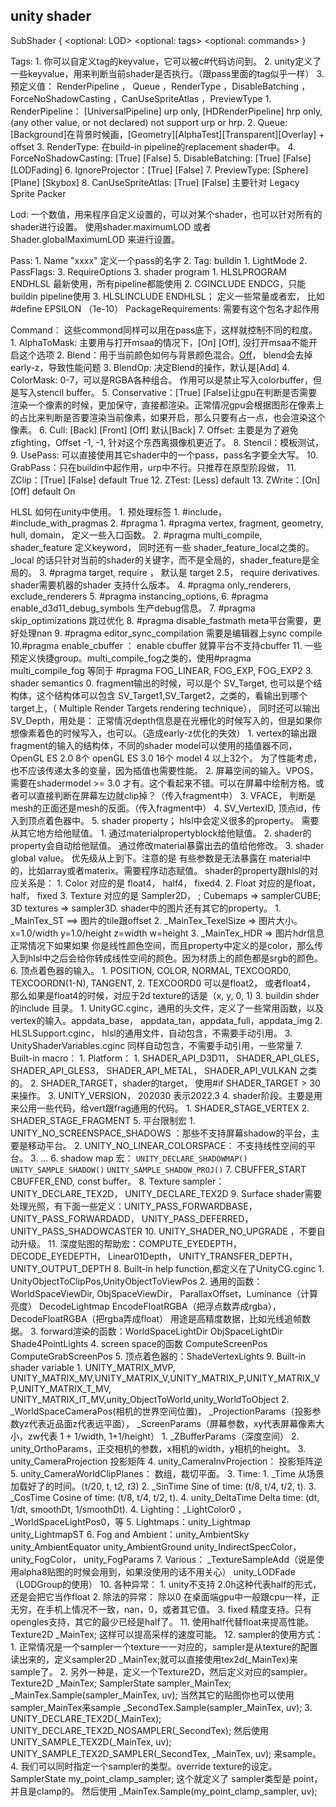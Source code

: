 ## unity shader

SubShader
{
    <optional: LOD>
    <optional: tags>
    <optional: commands>
    <One or more Pass definitions>
}

Tags: 
    1. 你可以自定义tag的keyvalue，它可以被c#代码访问到。
    2. unity定义了一些keyvalue，用来判断当前shader是否执行。（跟pass里面的tag似乎一样）
    3. 预定义值： RenderPipeline ， Queue ，RenderType ，DisableBatching ，ForceNoShadowCasting ，CanUseSpriteAtlas ，PreviewType 
        1. RenderPipeline： [UniversalPipeline] urp only, [HDRenderPipeline] hrp only, (any other value, or not declared) not support urp or hrp.
        2. Queue: [Background]在背景时候画，[Geometry][AlphaTest][Transparent][Overlay] + offset
        3. RenderType: 在build-in pipeline的replacement shader中。
        4. ForceNoShadowCasting: [True]  [False]
        5. DisableBatching: [True] [False] [LODFading]
        6. IgnoreProjector：[True] [False]
        7. PreviewType: [Sphere] [Plane] [Skybox]
        8. CanUseSpriteAtlas: [True] [False] 主要针对 Legacy Sprite Packer

Lod: 一个数值，用来程序自定义设置的，可以对某个shader，也可以针对所有的shader进行设置。
    使用shader.maximumLOD 或者  Shader.globalMaximumLOD 来进行设置。

Pass: 
    1. Name "xxxx" 定义一个pass的名字
    2. Tag:
        buildin
            1. LightMode 
            2. PassFlags:
            3. RequireOptions 
    3. shader program
        1. HLSLPROGRAM ENDHLSL  最新使用，所有pipeline都能使用
        2. CGINCLUDE ENDCG，只能buildin pipeline使用
        3. HLSLINCLUDE ENDHLSL； 定义一些常量或者宏， 比如 #define EPSILON （1e-10）
PackageRequirements: 需要有这个包名才起作用

Command： 这些commond同样可以用在pass底下，这样就控制不同的粒度。
    1. AlphaToMask: 主要用与打开msaa的情况下，[On] [Off], 没打开msaa不能开启这个选项
    2. Blend：用于当前颜色如何与背景颜色混合。[Off](默认)， blend会去掉early-z，导致性能问题
    3. BlendOp: 决定Blend的操作，默认是[Add]
    4. ColorMask: 0-7，可以是RGBA各种组合。 作用可以是禁止写入colorbuffer，但是写入stencil buffer。
    5. Conservative：[True] [False]让gpu在判断是否需要渲染一个像素的时候，更加保守，直接都渲染。正常情况gpu会根据图形在像素上的占比来判断是否要渲染当前像素，如果开启，那么只要有占一点，也会渲染这个像素。
    6. Cull: [Back] [Front] [Off] 默认[Back]
    7. Offset: 主要是为了避免zfighting，Offset -1, -1, 针对这个东西离摄像机更近了。
    8. Stencil：模板测试，
    9. UsePass: 可以直接使用其它shader中的一个pass，pass名字要全大写。
    10. GrabPass：只在buildin中起作用，urp中不行。只推荐在原型阶段做，
    11. ZClip：[True] [False] default True
    12. ZTest: [Less] default
    13. ZWrite：[On] [Off] default On

HLSL 如何在unity中使用。
    1. 预处理标签
        1. #include， #include_with_pragmas
        2. #pragma
            1. #pragma vertex, fragment, geometry, hull, domain， 定义一些入口函数。
            2. #pragma multi_compile, shader_feature 定义keyword， 同时还有一些 shader_feature_local之类的。 _local 的话只针对当前的shader的关键字，而不是全局的，shader_feature是全局的。
            3. #pragma target, require ， 默认是 target 2.5， require derivatives. shader需要机器的shader 支持什么版本。
            4. #pragma only_renderers, exclude_renderers 
            5. #pragma instancing_options, 
            6. #pragma enable_d3d11_debug_symbols 生产debug信息。
            7. #pragma skip_optimizations 跳过优化
            8. #pragma disable_fastmath meta平台需要，更好处理nan
            9. #pragma editor_sync_compilation 需要是编辑器上sync compile
            10.#pragma enable_cbuffer ： enable cbuffer 就算平台不支持cbuffer
            11. 一些预定义快捷group。multi_compile_fog之类的，使用#pragma multi_compile_fog 等同于 #pragma FOG_LINEAR, FOG_EXP, FOG_EXP2
        3. shader semantics
            0. fragment输出的时候，可以是个 SV_Target, 也可以是个结构体，这个结构体可以包含 SV_Target1,SV_Target2，之类的，看输出到哪个target上，（ Multiple Render Targets rendering technique）， 同时还可以输出 SV_Depth，用处是： 正常情况depth信息是在光栅化的时候写入的，但是如果你想像素着色的时候写入，也可以。（造成early-z优化的失效）
            1. vertex的输出跟fragment的输入的结构体，不同的shader model可以使用的插值器不同，
                OpenGL ES 2.0 8个
                openGL ES 3.0 16个
                model 4 以上32个。
                为了性能考虑，也不应该传递太多的变量，因为插值也需要性能。
            2. 屏幕空间的输入。VPOS， 需要在shadermodel >= 3.0 才有。这个看起来不错。可以在屏幕中绘制方格。或者可以直接判断在屏幕左边就clip掉？（传入fragment中）
            3. VFACE， 判断是mesh的正面还是mesh的反面。（传入fragment中）
            4. SV_VertexID, 顶点id，传入到顶点着色器中。
            5. shader property； hlsl中会定义很多的property。 需要从其它地方给他赋值。
                1. 通过materialpropertyblock给他赋值。
                2. shader的property会自动给他赋值。 通过修改material暴露出去的值给他修改。
                3. shader global value。
                优先级从上到下。注意的是 有些参数是无法暴露在 material中的，比如array或者materix。需要程序动态赋值。
                shader的property跟hlsl的对应关系是：
                    1. Color 对应的是 float4， half4， fixed4.
                    2. Float 对应的是float，half， fixed
                    3. Texture 对应的是 Sampler2D， ; Cubemaps => samplerCUBE; 3D textures => sampler3D.
                shader中的图片还有其它的property。
                    1. _MainTex_ST ==> 图片的tile跟offset
                    2. _MainTex_TexelSize => 图片大小。 x=1.0/width y=1.0/height z=width w=height
                    3. _MainTex_HDR => 图片hdr信息
                正常情况下如果如果 你是线性颜色空间，而且property中定义的是color，那么传入到hlsl中之后会给你转成线性空间的颜色。因为材质上的颜色都是srgb的颜色。
            6. 顶点着色器的输入。
                1. POSITION, COLOR, NORMAL, TEXCOORD0, TEXCOORDN(1-N), TANGENT, 
                2. TEXCOORD0 可以是float2， 或者float4， 那么如果是float4的时候，对应于2d texture的话是（x, y, 0, 1)
                3. buildin shder 的include 目录。
                    1. UnityGC.cginc，通用的头文件，定义了一些常用函数，以及vertex的输入。appdata_base， appdata_tan，appdata_full，appdata_img
                    2. HLSLSupport.cginc， hlsl的通用文件，自动包含，不需要手动引用。
                    3. UnityShaderVariables.cginc 同样自动包含，不需要手动引用，一些常量
            7. Built-in macro： 
                1. Platform：
                    1. SHADER_API_D3D11， SHADER_API_GLES， SHADER_API_GLES3， SHADER_API_METAL， SHADER_API_VULKAN 之类的。
                    2. SHADER_TARGET，shader的target， 使用#if SHADER_TARGET  > 30  来操作。
                    3. UNITY_VERSION， 202030 表示2022.3
                    4. shader阶段。主要是用来公用一些代码，给vert跟frag通用的代码。
                        1. SHADER_STAGE_VERTEX
                        2. SHADER_STAGE_FRAGMENT
                    5. 平台限制宏
                        1. UNITY_NO_SCREENSPACE_SHADOWS ：那些不支持屏幕shadow的平台，主要是移动平台。
                        2. UNITY_NO_LINEAR_COLORSPACE： 不支持线性空间的平台。
                        3. ...
                    6. shadow map 宏： `UNITY_DECLARE_SHADOWMAP()` `UNITY_SAMPLE_SHADOW()` `UNITY_SAMPLE_SHADOW_PROJ()`
                    7. CBUFFER_START CBUFFER_END, const buffer。
                    8. Texture sampler： UNITY_DECLARE_TEX2D， UNITY_DECLARE_TEX2D
                    9. Surface shader需要处理光照，有下面一些定义：UNITY_PASS_FORWARDBASE， UNITY_PASS_FORWARDADD， UNITY_PASS_DEFERRED， UNITY_PASS_SHADOWCASTER
                    10. UNITY_SHADER_NO_UPGRADE ，不要自动升级。
                    11. 深度贴图的帮助宏：COMPUTE_EYEDEPTH， DECODE_EYEDEPTH， Linear01Depth， UNITY_TRANSFER_DEPTH，UNITY_OUTPUT_DEPTH
            8. Built-in help function,都定义在了UnityCG.cginc
                1. UnityObjectToClipPos,UnityObjectToViewPos 
                2. 通用的函数： WorldSpaceViewDir, ObjSpaceViewDir， ParallaxOffset，Luminance（计算亮度） DecodeLightmap EncodeFloatRGBA（把浮点数弄成rgba），DecodeFloatRGBA（把rgba弄成float） 用途是高精度数据，比如光线追帧数据。
                3. forward渲染的函数：WorldSpaceLightDir ObjSpaceLightDir Shade4PointLights 
                4. screen space的函数 ComputeScreenPos  ComputeGrabScreenPos 
                5. 顶点着色器的：ShadeVertexLights 
            9. Built-in shader variable
                1. UNITY_MATRIX_MVP, UNITY_MATRIX_MV,UNITY_MATRIX_V,UNITY_MATRIX_P,UNITY_MATRIX_VP,UNITY_MATRIX_T_MV, UNITY_MATRIX_IT_MV,unity_ObjectToWorld,unity_WorldToObject
                2. _WorldSpaceCameraPos(相机的世界空间位置)， _ProjectionParams（投影参数yz代表近品面z代表远平面）， _ScreenParams（屏幕参数，xy代表屏幕像素大小，zw代表    1 + 1/width, 1+1/height）
                    1. _ZBufferParams（深度空间）
                    2. unity_OrthoParams，正交相机的参数，x相机的width，y相机的height。
                    3. unity_CameraProjection 投影矩阵
                    4. unity_CameraInvProjection： 投影矩阵逆
                    5. unity_CameraWorldClipPlanes： 数组，裁切平面。
                3. Time:
                    1. _Time 从场景加载好了的时间。（t/20, t, t*2, t*3)
                    2. _SinTime Sine of time: (t/8, t/4, t/2, t).
                    3. _CosTime Cosine of time: (t/8, t/4, t/2, t).
                    4. unity_DeltaTime Delta time: (dt, 1/dt, smoothDt, 1/smoothDt).
                4. Lighting：_LightColor0 ，_WorldSpaceLightPos0，等
                5. Lightmaps：unity_Lightmap unity_LightmapST
                6. Fog and Ambient：unity_AmbientSky unity_AmbientEquator unity_AmbientGround unity_IndirectSpecColor，unity_FogColor， unity_FogParams
                7. Various： _TextureSampleAdd（说是使用alpha8贴图的时候会用到，如果没使用的话不用关心） unity_LODFade（LODGroup的使用）
            10. 各种异常：
                1. unity不支持 2.0h这种代表half的形式，还是会把它当作float
                2. 除法的异常： 除以0 在桌面端gpu中一般跟cpu一样，正无穷，在手机上情况不一致，nan，0，或者其它值。
                3. fixed 精度支持。只有opengles支持，其它的最少已经是half了。
            11. 使用half代替float来提高性能。   Texture2D<half4> _MainTex; 这样可以提高采样的速度可能。
            12. sampler的使用方式：
                1. 正常情况是一个sampler一个texture一一对应的，sampler是从texture的配置读出来的，定义sampler2D _MainTex;就可以直接使用tex2d(_MainTex)来sample了。
                2. 另外一种是，定义一个Texture2D，然后定义对应的sampler。
                    Texture2D _MainTex; 
                    SamplerState sampler_MainTex;
                    _MainTex.Sample(sampler_MainTex, uv);
                    当然其它的贴图你也可以使用sampler_MainTex来sample
                    _SecondTex.Sample(sampler_MainTex, uv);
                3. UNITY_DECLARE_TEX2D(_MainTex); UNITY_DECLARE_TEX2D_NOSAMPLER(_SecondTex); 
                    然后使用 UNITY_SAMPLE_TEX2D(_MainTex, uv);  UNITY_SAMPLE_TEX2D_SAMPLER(_SecondTex, _MainTex, uv); 来sample。
                4. 我们可以同时指定一个sampler的类型。override texture的设定。
                    SamplerState my_point_clamp_sampler; 这个就定义了 sampler类型是 point，并且是clamp的。
                    然后使用 _MainTex.Sample(my_point_clamp_sampler, uv);
            


    

